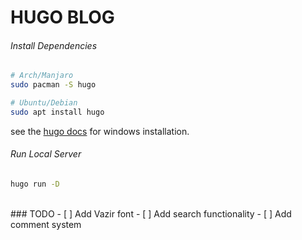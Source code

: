 # HUGO BLOG
###### Install Dependencies
```bash
# Arch/Manjaro
sudo pacman -S hugo

# Ubuntu/Debian
sudo apt install hugo
```
see the [hugo docs](https://gohugo.io/installation/windows/) for windows installation.

###### Run Local Server
```bash
hugo run -D
```
<br/>
### TODO
- [ ] Add Vazir font
- [ ] Add search functionality
- [ ] Add comment system
